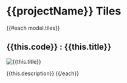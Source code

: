 # {{projectName}} Tiles

{{#each model.tiles}}
## {{this.code}} : {{this.title}}
![{{this.title}}]({{this.assetId}}.png)

{{this.description}}
{{/each}}
